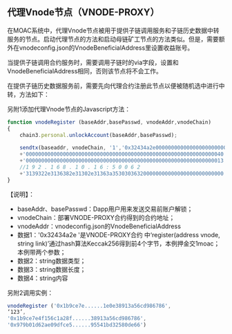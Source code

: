 ## 代理Vnode节点（VNODE-PROXY）

在MOAC系统中，代理Vnode节点被用于提供子链调用服务和子链历史数据中转服务的节点。启动代理节点的方法和启动母链矿工节点的方法类似。但是，需要额外在vnodeconfig.json的VnodeBeneficialAddress里设置收益账号。
    
当提供子链调用合约服务时，需要调用子链时的via字段，设置和VnodeBeneficialAddress相同，否则该节点将不会工作。
    
在提供子链历史数据服务前，需要先向代理合约注册此节点以便被随机选中进行中转，方法如下：

另附1添加代理Vnode节点的Javascript方法：
```javascript
function vnodeRegister (baseAddr,basePasswd, vnodeAddr,vnodeChain)
{
    chain3.personal.unlockAccount(baseAddr,basePasswd);
    
    sendtx(baseaddr, vnodeChain, '1','0x32434a2e000000000000000000000000' + vnodeAddr //数据1
    +'0000000000000000000000000000000000000000000000000000000000000040'//数据2
    +'0000000000000000000000000000000000000000000000000000000000000013'//数据3
    //1 9 2 . 1 6 8 . 1 0 . 1 6 : 5 0 0 6 2
    +'3139322e3136382e31302e31363a353030363200000000000000000000000000');//数据4
}
```

【说明】：
* baseAddr、basePasswd：Dapp用户用来发送交易前账户解锁；
* vnodeChain：部署VNODE-PROXY合约得到的合约地址；
* vnodeAddr：vnodeconfig.json的VnodeBeneficialAddress
* 数据1：'0x32434a2e '是VNODE-PROXY合约 中‘register(address vnode, string link)’通过hash算法Keccak256得到前4个字节，本例押金交1moac；本例带两个参数；
* 数据2：string数据类型；
* 数据3：string数据长度；
* 数据4：string内容

另附2调用实例：
```javascript
vnodeRegister ('0x1b9ce7e......1e0e38913a56cd986786',
‘123’,
'0x1b9ce7e4f156c1a28f......38913a56cd986786',
'0x979b01d62ae09dfce5......95541bd32580de66')
```